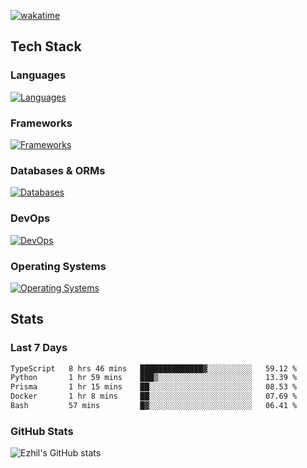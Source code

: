 [![wakatime](https://wakatime.com/badge/user/e780b5d2-6a76-4fde-a594-4ff159327ad3.svg)](https://wakatime.com/@e780b5d2-6a76-4fde-a594-4ff159327ad3)

## Tech Stack

### Languages

[![Languages](https://skillicons.dev/icons?i=python,java,kotlin,javascript,typescript,php,go,rust&theme=dark)](https://skillicons.dev)

### Frameworks

[![Frameworks](https://skillicons.dev/icons?i=react,next,tailwind,express,flask,jquery,bootstrap&theme=dark)](https://skillicons.dev)

### Databases & ORMs

[![Databases](https://skillicons.dev/icons?i=mysql,postgres,mongodb,prisma&theme=dark)](https://skillicons.dev)

### DevOps

[![DevOps](https://skillicons.dev/icons?i=aws,azure,gcp,cloudflare,vercel,docker,git,github,githubactions,nginx&theme=dark)](https://skillicons.dev)

### Operating Systems

[![Operating Systems](https://skillicons.dev/icons?i=windows,ubuntu&theme=dark)](https://skillicons.dev)

## Stats

### Last 7 Days

<!--START_SECTION:waka-->

```txt
TypeScript   8 hrs 46 mins   ██████████████▓░░░░░░░░░░   59.12 %
Python       1 hr 59 mins    ███▒░░░░░░░░░░░░░░░░░░░░░   13.39 %
Prisma       1 hr 15 mins    ██░░░░░░░░░░░░░░░░░░░░░░░   08.53 %
Docker       1 hr 8 mins     ██░░░░░░░░░░░░░░░░░░░░░░░   07.69 %
Bash         57 mins         █▓░░░░░░░░░░░░░░░░░░░░░░░   06.41 %
```

<!--END_SECTION:waka-->

### GitHub Stats

![Ezhil's GitHub stats](https://github-readme-stats.vercel.app/api?username=ezhil56x&theme=dark&show_icons=true)
